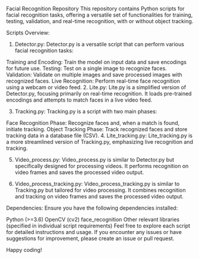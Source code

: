 Facial Recognition Repository
This repository contains Python scripts for facial recognition tasks, offering a versatile set of functionalities for training, testing, validation, and real-time recognition, with or without object tracking.

Scripts Overview:

1. Detector.py:
   Detector.py is a versatile script that can perform various facial recognition tasks:

Training and Encoding: Train the model on input data and save encodings for future use.
Testing: Test on a single image to recognize faces.
Validation: Validate on multiple images and save processed images with recognized faces.
Live Recognition: Perform real-time face recognition using a webcam or video feed. 2. Lite.py:
Lite.py is a simplified version of Detector.py, focusing primarily on real-time recognition. It loads pre-trained encodings and attempts to match faces in a live video feed.

3. Tracking.py:
   Tracking.py is a script with two main phases:

Face Recognition Phase: Recognize faces and, when a match is found, initiate tracking.
Object Tracking Phase: Track recognized faces and store tracking data in a database file (CSV). 4. Lite_tracking.py:
Lite_tracking.py is a more streamlined version of Tracking.py, emphasizing live recognition and tracking.

5. Video_process.py:
   Video_process.py is similar to Detector.py but specifically designed for processing videos. It performs recognition on video frames and saves the processed video output.

6. Video_process_tracking.py:
   Video_process_tracking.py is similar to Tracking.py but tailored for video processing. It combines recognition and tracking on video frames and saves the processed video output.

Dependencies:
Ensure you have the following dependencies installed:

Python (>=3.6)
OpenCV (cv2)
face_recognition
Other relevant libraries (specified in individual script requirements)
Feel free to explore each script for detailed instructions and usage. If you encounter any issues or have suggestions for improvement, please create an issue or pull request.

Happy coding!
